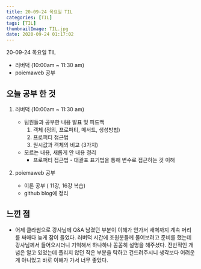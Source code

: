 ```yaml
---
title: 20-09-24 목요일 TIL
categories: [TIL]
tags: [TIL]
thumbnailImage: TIL.jpg
date: 2020-09-24 01:17:02
---
```


<!-- more -->
20-09-24 목요일 TIL
- 러버덕 (10:00am ~ 11:30 am) 
- poiemaweb 공부
<!-- excerpt -->

## 오늘 공부 한 것

1. 러버덕 (10:00am ~ 11:30 am) 
    - 팀원들과 공부한 내용 발표 및 피드백
        1. 객체 (정의, 프로퍼티, 메서드, 생성방법)
        2. 프로퍼티 접근법
        3. 원시값과 객체의 비교 (3가지)
    - 모르는 내용, 새롭게 안 내용 정리
        - 프로퍼티 접근법 - 대괄표 표기법을 통해 변수로 접근하는 것 이해

2. poiemaweb 공부
   - 이론 공부 ( 11강, 16강 복습)
   - github blog에 정리


## 느낀 점

- 어제 클라썸으로 강사님께 Q&A 남겼던 부분이 이해가 안가서 새벽까지 계속 머리를 싸매다 늦게 잠이 들었다. 러버덕 시간에 조원분들께 물어보려고 준비를 했는데 강사님께서 들어오시더니 기억해서 하나하나 꼼꼼히 설명을 해주셨다. 전반적인 개념은 알고 있었는데 풀리지 않던 작은 부분을 탁하고 건드려주시니 생각보다 어려운게 아니었고 바로 이해가 가서 너무 좋았다. 